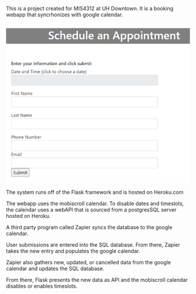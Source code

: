 This is a project created for MIS4312 at UH Downtown.  It is a booking webapp that syncrhonizes with google calendar.  

![](images/webpage.png)

The system runs off of the Flask framework and is hosted on Heroku.com  

The webapp uses the mobiscroll calendar.  To disable dates and timeslots, the calendar uses a webAPI that is sourced from 
a postgresSQL server hosted on Heroku.  

A third party program called Zapier syncs the database to the google calendar.  

User submissions are entered into the SQL database.  From there, Zapier takes the new entry and populates the google calendar.  

Zapier also gathers new, updated, or cancelled data from the google calendar and updates the SQL database. 

From there, Flask presents the new data as API and the mobiscroll calendar disables or enables timeslots. 
